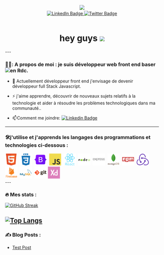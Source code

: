 <div id="header" align="center">
  <img src="https://media.giphy.com/media/QssGEmpkyEOhBCb7e1/giphy.gif"/>
    <div id="badges">
  <a href="https://www.linkedin.com/in/oscar-kanangila-2a1887142/">
    <img src="https://img.shields.io/badge/LinkedIn-blue?style=for-the-badge&logo=linkedin&logoColor=white" alt="LinkedIn Badge"/>
  </a>
                                                                                                                    
  <a href="https://twitter.com/oscar_kanangila">
    <img src="https://img.shields.io/badge/Twitter-blue?style=for-the-badge&logo=twitter&logoColor=white" alt="Twitter Badge"/>
  </a>
      
</div>
   <img src="https://komarev.com/ghpvc/?username=Os-humble-man&style=flat-square&color=blue" alt=""/>
<h1>
  hey guys
  <img src="https://media.giphy.com/media/hvRJCLFzcasrR4ia7z/giphy.gif" width="30px"/>
</h1>     
</div>
---

### 👨‍💻: A propos de moi : je suis développeur web front end baser<img src="https://media.giphy.com/media/WUlplcMpOCEmTGBtBW/giphy.gif" width="30">en Rdc.
- :telescope: Actuellement développeur front end j'envisage de devenir développeur full Stack Javascript.

- :zap: j'aime apprendre, découvrir de nouveaux sujets relatifs à la technologie et aider à résoudre les problèmes technologiques dans ma communauté..

- :mailbox:Comment me joindre: [![Linkedin Badge](https://img.shields.io/badge/-Oscar_kanangila-blue?style=flat&logo=Linkedin&logoColor=white)](https://www.linkedin.com/in/oscar-kanangila-2a1887142/)
- ---

### :hammer_and_wrench:j'utilise et j'apprends les langages des programmations et technologies ci-dessous :
<div>
  <img src="https://github.com/devicons/devicon/blob/master/icons/html5/html5-original.svg" title="HTML5" alt="HTML" width="40" height="40"/>&nbsp;
  <img src="https://github.com/devicons/devicon/blob/master/icons/css3/css3-plain-wordmark.svg"  title="CSS3" alt="CSS" width="40" height="40"/>&nbsp;
  <img src="https://github.com/devicons/devicon/blob/master/icons/bootstrap/bootstrap-original.svg" title="Bootstrap"  alt="Bootstrap" width="40" height="40"/>&nbsp;
  <img src="https://github.com/devicons/devicon/blob/master/icons/javascript/javascript-original.svg" title="JavaScript" alt="JavaScript" width="40" height="40"/>&nbsp;
  <img src="https://github.com/devicons/devicon/blob/master/icons/react/react-original-wordmark.svg" title="React" alt="React" width="40" height="40"/>&nbsp;
  <img src="https://github.com/devicons/devicon/blob/master/icons/nodejs/nodejs-original-wordmark.svg" title="NodeJS" alt="NodeJS" width="40" height="40"/>&nbsp;
  <img src="https://github.com/devicons/devicon/blob/master/icons/express/express-original-wordmark.svg" title="Exress" alt="Exress" width="40" height="40"/>&nbsp;
  <img src="https://github.com/devicons/devicon/blob/master/icons/mongodb/mongodb-original-wordmark.svg" title="mongodb" alt="mongodb" width="40" height="40"/>&nbsp;
  <img src="https://github.com/devicons/devicon/blob/master/icons/npm/npm-original-wordmark.svg" title="npm" alt="npm" width="40" height="40"/>&nbsp;
  <img src="https://github.com/devicons/devicon/blob/master/icons/redux/redux-original.svg" title="Redux" alt="Redux " width="40" height="40"/>&nbsp;
  <img src="https://github.com/devicons/devicon/blob/master/icons/firebase/firebase-plain-wordmark.svg" title="Firebase" alt="Firebase" width="40" height="40"/>&nbsp;
  <img src="https://github.com/devicons/devicon/blob/master/icons/mysql/mysql-original-wordmark.svg" title="MySQL"  alt="MySQL" width="40" height="40"/>&nbsp;
  <img src="https://github.com/devicons/devicon/blob/master/icons/git/git-original-wordmark.svg" title="Git" **alt="Git" width="40" height="40"/>
  <img src="https://github.com/devicons/devicon/blob/master/icons/xd/xd-plain.svg" title="XD" alt="XD" width="40" height="40"/>
</div>
---

### :fire: Mes stats : 
[![GitHub Streak](http://github-readme-streak-stats.herokuapp.com?user=Os-humble-man&theme=dracula&hide_border=&date_format=M%20j%5B%2C%20Y%5D)](https://git.io/streak-stats)

[![Top Langs](https://github-readme-stats.vercel.app/api/top-langs/?username=Os-humble-man&layout=compact&theme=vision-friendly-dark)](https://github.com/anuraghazra/github-readme-stats)
---

### :writing_hand: Blog Posts :
<!-- BLOG-POST-LIST:START -->
- [Test Post](https://dev.to/itszed0/test-post-490g)
<!-- BLOG-POST-LIST:END -->

